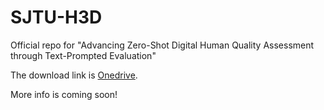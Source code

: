 # SJTU-H3D
Official repo for "Advancing Zero-Shot Digital Human Quality Assessment through Text-Prompted Evaluation"

The download link is [Onedrive](https://1drv.ms/f/s!AjaDoj_-yWgg7XM5tuQ_Fn3L_WHd?e=2piERr).

More info is coming soon!

